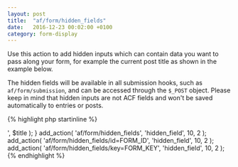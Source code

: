 ```yaml
---
layout: post
title:  "af/form/hidden_fields"
date:   2016-12-23 00:02:00 +0100
category: form-display
---
```


Use this action to add hidden inputs which can contain data you want to pass along your form, for example the current post title as shown in the example below.

The hidden fields will be available in all submission hooks, such as `af/form/submission`, and can be accessed through the `$_POST` object. Please keep in mind that hidden inputs are not ACF fields and won't be saved automatically to entries or posts.

{% highlight php startinline %}
<?php

function hidden_field( $form, $args ) {
    // The title can later be retrieved using $_POST['post_title'].
    $title = get_the_title();
    echo sprintf( '<input type="hidden" name="post_title" value="%s">', $title );
}
add_action( 'af/form/hidden_fields', 'hidden_field', 10, 2 );
add_action( 'af/form/hidden_fields/id=FORM_ID', 'hidden_field', 10, 2 );
add_action( 'af/form/hidden_fields/key=FORM_KEY', 'hidden_field', 10, 2 );

{% endhighlight %}